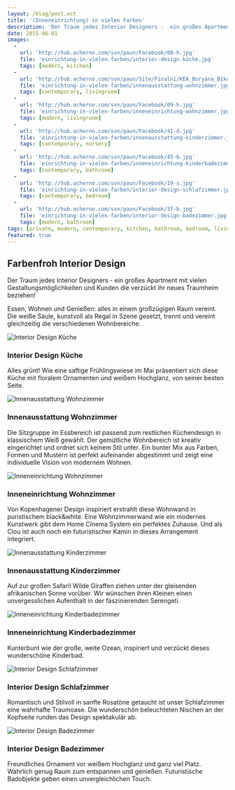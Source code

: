```yaml
---
layout: /blog/post.ect
title: '(Inneneinrichtung) in vielen Farben'
description: 'Der Traum jedes Interior Designers -  ein großes Apartment mit vielen Gestaltungsmöglichkeiten und Kunden die verzückt ihr neues Traumheim beziehen!'
date: 2015-06-01
images:
  -
    url: 'http://hub.acherno.com/svn/paun/Facebook/08-h.jpg'
    file: 'einrichtung-in-vielen-farben/interior-design-küche.jpg'
    tags: [modern, kitchen]
  -
    url: 'http://hub.acherno.com/svn/paun/Site/Finalni/KEA_Boryana_Bikova_Hol_FINAL_05.jpg'
    file: 'einrichtung-in-vielen-farben/innenausstattung-wohnzimmer.jpg'
    tags: [contemporary, livingroom]
  -
    url: 'http://hub.acherno.com/svn/paun/Facebook/09-h.jpg'
    file: 'einrichtung-in-vielen-farben/inneneinrichtung-wohnzimmer.jpg'
    tags: [modern, livingroom]
  -
    url: 'http://hub.acherno.com/svn/paun/Facebook/41-d.jpg'
    file: 'einrichtung-in-vielen-farben/innenausstattung-kinderzimmer.jpg'
    tags: [contemporary, nursery]
  -
    url: 'http://hub.acherno.com/svn/paun/Facebook/45-b.jpg'
    file: 'einrichtung-in-vielen-farben/inneneinrichtung-kinderbadezimmer.jpg'
    tags: [contemporary, bathroom]
  -
    url: 'http://hub.acherno.com/svn/paun/Facebook/19-s.jpg'
    file: 'einrichtung-in-vielen-farben/interior-design-schlafzimmer.jpg'
    tags: [contemporary, bedroom]
  -
    url: 'http://hub.acherno.com/svn/paun/Facebook/37-b.jpg'
    file: 'einrichtung-in-vielen-farben/interior-design-badezimmer.jpg'
    tags: [modern, bathroom]
tags: [private, modern, contemporary, kitchen, bathroom, bedroom, livingroom, nursery]
featured: true
---
```

## Farbenfroh **Interior Design**
Der Traum jedes Interior Designers -  ein großes Apartment mit vielen Gestaltungsmöglichkeiten und Kunden die verzückt ihr neues Traumheim beziehen!

Essen, Wohnen und Genießen:  alles in einem großzügigen Raum vereint. Die weiße Säule, kunstvoll als Regal in Szene gesetzt, trennt und vereint  gleichzeitig die verschiedenen Wohnbereiche.

![Interior Design Küche](einrichtung-in-vielen-farben/interior-design-küche.jpg)
### Interior Design **Küche**

Alles grünt! Wie eine saftige Frühlingswiese im Mai präsentiert sich diese Küche mit floralem Ornamenten und weißem Hochglanz, von seiner besten Seite. 

![Innenausstattung Wohnzimmer](einrichtung-in-vielen-farben/innenausstattung-wohnzimmer.jpg)
### Innenausstattung **Wohnzimmer**

Die Sitzgruppe im Essbereich ist passend zum restlichen Küchendesign in klassischem Weiß gewählt. Der gemütliche Wohnbereich  ist kreativ eingerichtet und ordnet sich keinem Stil unter. Ein bunter Mix aus Farben, Formen und Mustern ist perfekt aufeinander abgestimmt und zeigt eine individuelle Vision von modernem Wohnen.

![Inneneinrichtung Wohnzimmer](einrichtung-in-vielen-farben/inneneinrichtung-wohnzimmer.jpg)
### Inneneinrichtung **Wohnzimmer**

Von Kopenhagener Design inspiriert erstrahlt diese Wohnwand in puristischem black&white. Eine Wohnzimmerwand wie ein modernes Kunstwerk gibt dem  Home Cinema System ein perfektes Zuhause. Und als Clou ist auch noch ein futuristischer Kamin in dieses Arrangement integriert. 

![Innenausstattung Kinderzimmer](einrichtung-in-vielen-farben/innenausstattung-kinderzimmer.jpg)
### Innenausstattung **Kinderzimmer**

 Auf zur großen  Safari! Wilde Giraffen ziehen unter der gleisenden afrikanischen Sonne vorüber. Wir wünschen ihren Kleinen einen unvergesslichen Aufenthalt in der faszinierenden Serengeti.

![Inneneinrichtung Kinderbadezimmer](einrichtung-in-vielen-farben/inneneinrichtung-kinderbadezimmer.jpg)
### Inneneinrichtung **Kinderbadezimmer**

Kunterbunt wie der große, weite Ozean, inspiriert und verzückt dieses wunderschöne Kinderbad.

![Interior Design Schlafzimmer](einrichtung-in-vielen-farben/interior-design-schlafzimmer.jpg)
### Interior Design **Schlafzimmer**

Romantisch und Stilvoll in sanfte Rosatöne getaucht  ist unser Schlafzimmer eine wahrhafte Traumoase. Die wunderschön beleuchteten Nischen an der Kopfseite runden das Design spektakulär ab.

![Interior Design Badezimmer](einrichtung-in-vielen-farben/interior-design-badezimmer.jpg)
### Interior Design **Badezimmer**

Freundliches Ornament vor weißem Hochglanz und ganz viel Platz. Wahrlich genug Raum zum entspannen und genießen. Futuristische Badobjekte geben einen unvergleichlichen Touch.
